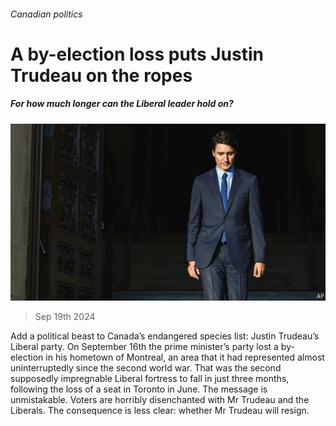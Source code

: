 ###### Canadian politics

# A by-election loss puts Justin Trudeau on the ropes 

##### For how much longer can the Liberal leader hold on? 

![image](images/20240921_AMP002.jpg) 

> Sep 19th 2024 

Add a political beast to Canada’s endangered species list: Justin Trudeau’s Liberal party. On September 16th the prime minister’s party lost a by-election in his hometown of Montreal, an area that it had represented almost uninterruptedly since the second world war. That was the second supposedly impregnable Liberal fortress to fall in just three months, following the loss of a seat in Toronto in June. The message is unmistakable. Voters are horribly disenchanted with Mr Trudeau and the Liberals. The consequence is less clear: whether Mr Trudeau will resign. 

